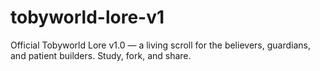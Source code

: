 # tobyworld-lore-v1
Official Tobyworld Lore v1.0 — a living scroll for the believers, guardians, and patient builders. Study, fork, and share.
